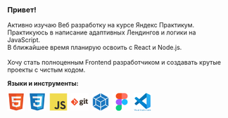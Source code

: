 ### Привет!

<!-- <br/> -->
Активно изучаю Веб разработку на курсе Яндекс Практикум.  
Практикуюсь в написание адаптивных Лендингов и логики на JavaScript.  
В ближайшее время планирую освоить с React и Node.js.  
<br/>
Хочу стать полноценным Frontend разработчиком и создавать крутые проекты с чистым кодом.
<br/>

**Языки и инструменты:**  

<p>
<img src="https://github.com/devicons/devicon/blob/master/icons/html5/html5-original.svg" title="HTML5" alt="HTML" width="40" height="40"/>&nbsp;
<img src="https://github.com/devicons/devicon/blob/master/icons/css3/css3-original.svg"  title="CSS3" alt="CSS" width="40" height="40"/>&nbsp;
<img src="https://github.com/devicons/devicon/blob/master/icons/javascript/javascript-original.svg" title="JavaScript" alt="JavaScript" width="40" height="40"/>&nbsp;
<img src="https://github.com/devicons/devicon/blob/master/icons/git/git-original-wordmark.svg" title="Git" alt="Git" width="40" height="40"/>&nbsp;
<img src="https://github.com/devicons/devicon/blob/master/icons/webpack/webpack-plain.svg" title="Webpack" alt="Webpack" width="40" height="40"/>&nbsp;
<img src="https://github.com/devicons/devicon/blob/master/icons/figma/figma-original.svg" title="Figma" alt="Figma" width="40" height="40"/>&nbsp;
<img src="https://github.com/devicons/devicon/blob/master/icons/vscode/vscode-original-wordmark.svg" title="VSCode" alt="VSCode" width="40" height="40"/>&nbsp;
</p>

<!-- [![Top Langs](https://github-readme-stats.vercel.app/api/top-langs/?username=AlekseyUsynin)](https://github.com/AlekseyUsynin/github-readme-stats) -->

